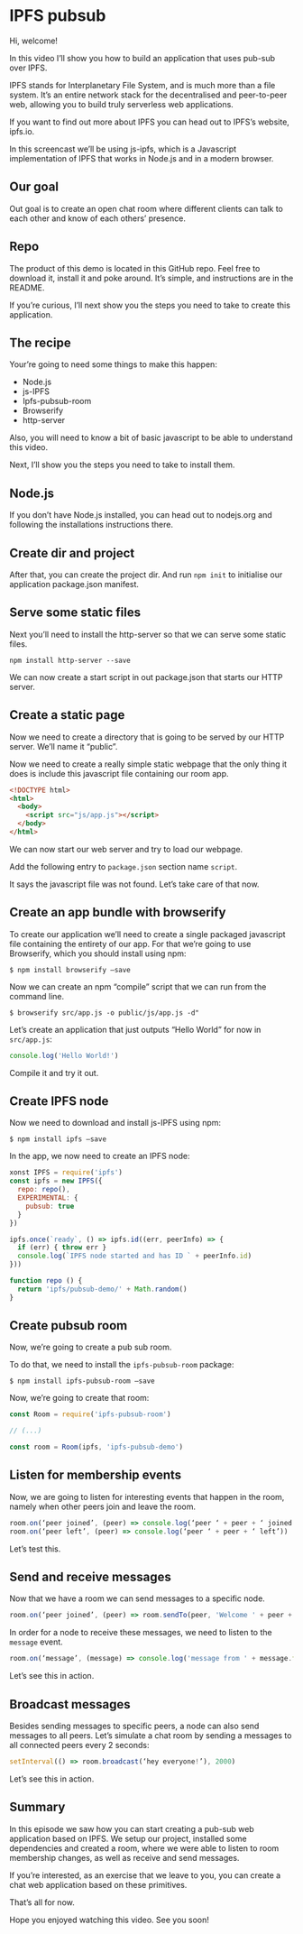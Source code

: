 # IPFS pubsub

Hi, welcome!

In this video I’ll show you how to build an application that uses pub-sub over IPFS.

IPFS stands for Interplanetary File System, and is much more than a file system. It’s an entire network stack for the decentralised and peer-to-peer web, allowing you to build truly serverless web applications.

If you want to find out more about IPFS you can head out to IPFS’s website, ipfs.io.

In this screencast we’ll be using js-ipfs, which is a Javascript implementation of IPFS that works in Node.js and in a modern browser.

## Our goal

Out goal is to create an open chat room where different clients can talk to each other and know of each others’ presence.

## Repo

The product of this demo is located in this GitHub repo. Feel free to download it, install it and poke around. It’s simple, and instructions are in the README.

If you’re curious, I’ll next show you the steps you need to take to create this application.

## The recipe

Your’re going to need some things to make this happen:

* Node.js
* js-IPFS
* Ipfs-pubsub-room
* Browserify
* http-server

Also, you will need to know a bit of basic javascript to be able to understand this video.

Next, I’ll show you the steps you need to take to install them.

## Node.js

If you don’t have Node.js installed, you can head out to nodejs.org and following the installations instructions there.

## Create dir and project

After that, you can create the project dir.
And run `npm init` to initialise our application package.json manifest.

## Serve some static files

Next you’ll need to install the http-server so that we can serve some static files.

`npm install http-server --save`

We can now create a start script in out package.json that starts our HTTP server.

## Create a static page

Now we need to create a directory that is going to be served by our HTTP server. We’ll name it “public”.

Now we need to create a really simple static webpage that the only thing it does is include this javascript file containing our room app.

```html
<!DOCTYPE html>
<html>
  <body>
    <script src="js/app.js"></script>
  </body>
</html>
```

We can now start our web server and try to load our webpage.

Add the following entry to `package.json` section name `script`.

It says the javascript file was not found. Let’s take care of that now.

## Create an app bundle with browserify

To create our application we’ll need to create a single packaged javascript file containing the entirety of our app. For that we’re going to use Browserify, which you should install using npm:

`$ npm install browserify —save`

Now we can create an npm “compile” script that we can run from the command line.

```
$ browserify src/app.js -o public/js/app.js -d"
```

Let’s create an application that just outputs “Hello World” for now in
`src/app.js`:


```js
console.log('Hello World!')
```

Compile it and try it out.

## Create IPFS node

Now we need to download and install js-IPFS using npm:

```
$ npm install ipfs —save
```

In the app, we now need to create an IPFS node:

```js
xonst IPFS = require('ipfs')
const ipfs = new IPFS({
  repo: repo(),
  EXPERIMENTAL: {
    pubsub: true
  }
})

ipfs.once(`ready`, () => ipfs.id((err, peerInfo) => {
  if (err) { throw err }
  console.log(`IPFS node started and has ID ` + peerInfo.id)
}))

function repo () {
  return 'ipfs/pubsub-demo/' + Math.random()
}
```

## Create pubsub room

Now, we’re going to create a pub sub room.

To do that, we need to install the `ipfs-pubsub-room` package:

```
$ npm install ipfs-pubsub-room —save
```

Now, we’re going to create that room:

```js
const Room = require('ipfs-pubsub-room')

// (...)

const room = Room(ipfs, 'ipfs-pubsub-demo')
```

## Listen for membership events

Now, we are going to listen for interesting events that happen in the room, namely when other peers join and leave the room.

```js
room.on(‘peer joined’, (peer) => console.log(‘peer ‘ + peer + ‘ joined’))
room.on(‘peer left’, (peer) => console.log(‘peer ‘ + peer + ‘ left’))
```

Let’s test this.

## Send and receive messages

Now that we have a room we can send messages to a specific node.

```js
room.on(‘peer joined’, (peer) => room.sendTo(peer, 'Welcome ' + peer + '!')
```

In order for a node to receive these messages, we need to listen to the `message` event.

```js
room.on(‘message’, (message) => console.log('message from ' + message.from + ': ' + message.data.toString())
```

Let’s see this in action.

## Broadcast messages

Besides sending messages to specific peers, a node can also send messages to all peers. Let’s simulate a chat room by sending a messages to all connected peers every 2 seconds:

```js
setInterval(() => room.broadcast(‘hey everyone!’), 2000)
```

Let’s see this in action.

## Summary

In this episode we saw how you can start creating a pub-sub web application based on IPFS. We setup our project, installed some dependencies and created a room, where we were able to listen to room membership changes, as well as receive and send messages.

If you’re interested, as an exercise that we leave to you, you can create a chat web application based on these primitives.

That’s all for now.

Hope you enjoyed watching this video. See you soon!
